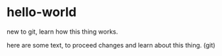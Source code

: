 # hello-world
new to git, learn how this thing works.

here are some text, to proceed changes and learn about this thing. (git)
